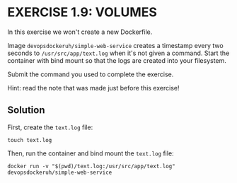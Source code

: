 # EXERCISE 1.9: VOLUMES
In this exercise we won't create a new Dockerfile.

Image `devopsdockeruh/simple-web-service` creates a timestamp every two seconds to `/usr/src/app/text.log` when it's not given a command. Start the container with bind mount so that the logs are created into your filesystem.

Submit the command you used to complete the exercise.

Hint: read the note that was made just before this exercise!

## Solution

First, create the `text.log` file:

`touch text.log`

Then, run the container and bind mount the `text.log` file:

`docker run -v "$(pwd)/text.log:/usr/src/app/text.log" devopsdockeruh/simple-web-service`

